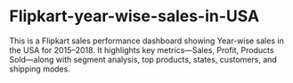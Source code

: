 # Flipkart-year-wise-sales-in-USA
This is a Flipkart sales performance dashboard showing Year-wise sales in the USA for 2015–2018. It highlights key metrics—Sales, Profit, Products Sold—along with segment analysis, top products, states, customers, and shipping modes.
